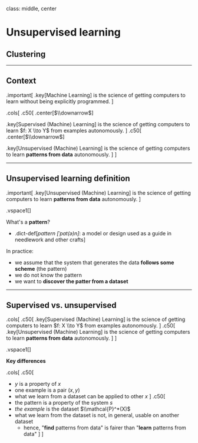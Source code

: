 class: middle, center

# Unsupervised learning

## Clustering

---

## Context

.important[
.key[Machine Learning] is the science of getting computers to learn without being explicitly programmed.
]

.cols[
.c50[
.center[$\\downarrow$]

.key[Supervised (Machine) Learning] is the science of getting computers to learn $f: X \\to Y$ from examples autonomously.
]
.c50[
.center[$\\downarrow$]

.key[Unsupervised (Machine) Learning] is the science of getting computers to learn **patterns from data** autonomously.
]
]

---

## Unsupervised learning definition

.important[
.key[Unsupervised (Machine) Learning] is the science of getting computers to learn **patterns from data** autonomously.
]

.vspace1[]

What's a **pattern**?
- .dict-def[*pattern \[ˈpat(ə)n\]*: a model or design used as a guide in needlework and other crafts]

In practice:
- we assume that the system that generates the data **follows some scheme** (the pattern)
- we do not know the pattern
- we want to **discover the patter from a dataset**

---

## Supervised vs. unsupervised

.cols[
.c50[
.key[Supervised (Machine) Learning] is the science of getting computers to learn $f: X \\to Y$ from examples autonomously.
]
.c50[
.key[Unsupervised (Machine) Learning] is the science of getting computers to learn **patterns from data** autonomously.
]
]

.vspace1[]

**Key differences**

.cols[
.c50[
- $y$ is a property of $x$
- one example is a pair $(x,y)$
- what we learn from a dataset can be applied to other $x$
]
.c50[
- the pattern is a property of the system $s$
- *the example* is the dataset $\\mathcal{P}^*(X)$
- what we learn from the dataset is not, in general, usable on another dataset
  - hence, "**find** patterns from data" is fairer than "**learn** patterns from data"
]
]
